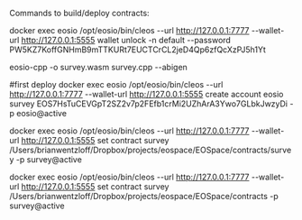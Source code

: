 Commands to build/deploy contracts:


docker exec eosio /opt/eosio/bin/cleos --url http://127.0.0.1:7777 --wallet-url http://127.0.0.1:5555 wallet unlock -n default --password PW5KZ7KoffGNHmB9mTTKURt7EUCTCrCL2jeD4Qp6zfQcXzPJ5h1Yt


eosio-cpp -o survey.wasm survey.cpp --abigen

#first deploy
docker exec eosio /opt/eosio/bin/cleos --url http://127.0.0.1:7777 --wallet-url http://127.0.0.1:5555 create account eosio survey EOS7HsTuCEVGpT2SZ2v7p2FEfb1crMi2UZhArA3Ywo7GLbkJwzyDi -p eosio@active

docker exec eosio /opt/eosio/bin/cleos --url http://127.0.0.1:7777 --wallet-url http://127.0.0.1:5555 set contract survey /Users/brianwentzloff/Dropbox/projects/eospace/EOSpace/contracts/survey -p survey@active






docker exec eosio /opt/eosio/bin/cleos --url http://127.0.0.1:7777 --wallet-url http://127.0.0.1:5555 set contract survey /Users/brianwentzloff/Dropbox/projects/eospace/EOSpace/contracts -p survey@active